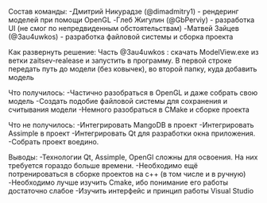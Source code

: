 Состав команды:
-Дмитрий Никурадзе (@dimadmitry1) - рендеринг моделей при помощи OpenGL
-Глеб Жигулин (@GbPerviy) - разработка UI (не смог по непредвиденным обстоятельствам)
-Матвей Зайцев (@3au4uwkos) - разработка файловой системы и сборка проекта

Как развернуть решение:
Часть @3au4uwkos : скачать ModelView.exe из ветки zaitsev-realease и запустить в программу.
В первой строке передать путь до модели (без ковычек), во второй папку, куда добавить модель

Что получилось:
-Частично разобраться в OpenGL и даже собрать свою модель
-Создать подобие файловой системы для сохранения и считывания модели
-Немного разобраться в CMake и сборке проекта

Что не получилось:
-Интегрировать MangoDB в проект
-Интегрировать Assimple в проект
-Интегрировать Qt для разработки окна приложения.
-Собрать проект воедино.

Выводы:
-Технологии Qt, Assimple, OpenGl сложны для освоения. На них требуется гораздо больше времени.
-Необходимо ещё потренироваться в сборке проектов на c++ (в том числе и в ручную)
-Необходимо лучше изучить Cmake, ибо понимание его работы достаточно слабое
-Изучить интерфейс и принцип работы Visual Studio
